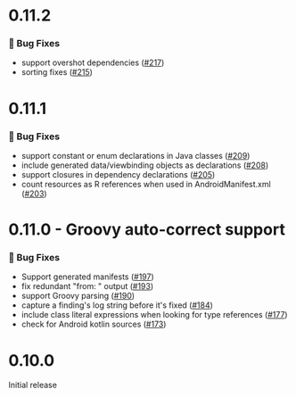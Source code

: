 # 0.11.2

### 🐛 Bug Fixes

- support overshot dependencies ([#217](https://github.com/rbusarow/ModuleCheck/pull/217))
- sorting fixes ([#215](https://github.com/rbusarow/ModuleCheck/pull/215))

# 0.11.1

### 🐛 Bug Fixes

- support constant or enum declarations in Java classes ([#209](https://github.com/rbusarow/ModuleCheck/pull/209))
- include generated data/viewbinding objects as declarations ([#208](https://github.com/rbusarow/ModuleCheck/pull/208))
- support closures in dependency declarations ([#205](https://github.com/rbusarow/ModuleCheck/pull/205))
- count resources as R references when used in AndroidManifest.xml ([#203](https://github.com/rbusarow/ModuleCheck/pull/203))

# 0.11.0 - Groovy auto-correct support

### 🐛 Bug Fixes

- Support generated manifests ([#197](https://github.com/rbusarow/ModuleCheck/pull/197))
- fix redundant "from: " output ([#193](https://github.com/rbusarow/ModuleCheck/pull/193))
- support Groovy parsing ([#190](https://github.com/rbusarow/ModuleCheck/pull/190))
- capture a finding's log string before it's fixed ([#184](https://github.com/rbusarow/ModuleCheck/pull/184))
- include class literal expressions when looking for type references ([#177](https://github.com/rbusarow/ModuleCheck/pull/177))
- check for Android kotlin sources ([#173](https://github.com/rbusarow/ModuleCheck/pull/173))

# 0.10.0

Initial release
